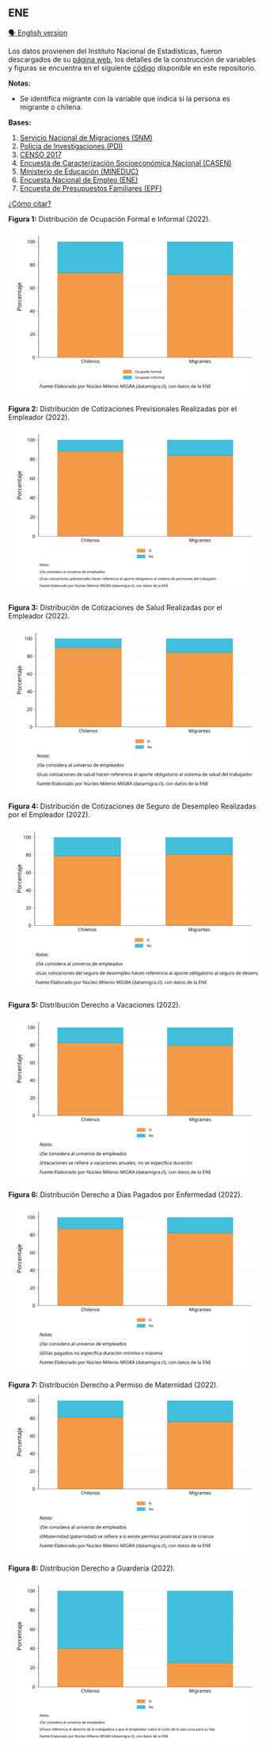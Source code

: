 ## ENE

[🗣️ English version](./engmd/ENE.html)

Los datos provienen del Instituto Nacional de Estadísticas, fueron descargados de su [página web](https://www.ine.gob.cl/estadisticas/sociales/mercado-laboral/ocupacion-y-desocupacion), los detalles de la construcción de variables y figuras se encuentra en el siguiente [código](https://github.com/NucleoMIGRA/Plataforma_privado/tree/main/bases/ENE) disponible en este repositorio.

**Notas:**
-  Se identifica migrante con la variable que indica si la persona es migrante o chilena.  

**Bases:**
1. [Servicio Nacional de Migraciones (SNM)](./SNM.MD)
2. [Policía de Investigaciones (PDI)](./PDI.MD)
3. [CENSO 2017](./CENSO.MD)
4. [Encuesta de Caracterización Socioeconómica Nacional (CASEN)](./CASEN.MD)
5. [Ministerio de Educación (MINEDUC)](./MINEDUC.MD)
6. [Encuesta Nacional de Empleo (ENE)](./ENE.MD)
7. [Encuesta de Presupuestos Familiares (EPF)](./EPF.md)

[¿Cómo citar?](./citation.MD)


**Figura 1:** Distribución de Ocupación Formal e Informal (2022). 

![image](https://github.com/NucleoMIGRA/migra/blob/main/bases/ENE/figuras_svg/figura_1.svg?raw=true)

**Figura 2:** Distribución de Cotizaciones Previsionales Realizadas por el Empleador (2022).

![image](https://github.com/NucleoMIGRA/migra/blob/main/bases/ENE/figuras_svg/figura_2.svg?raw=true)

**Figura 3:** Distribución de Cotizaciones de Salud Realizadas por el Empleador (2022).

![image](https://github.com/NucleoMIGRA/migra/blob/main/bases/ENE/figuras_svg/figura_3.svg?raw=true)

**Figura 4:** Distribución de Cotizaciones de Seguro de Desempleo Realizadas por el Empleador (2022).

![image](https://github.com/NucleoMIGRA/migra/blob/main/bases/ENE/figuras_svg/figura_4.svg?raw=true)

**Figura 5:** Distribución Derecho a Vacaciones (2022).

![image](https://github.com/NucleoMIGRA/migra/blob/main/bases/ENE/figuras_svg/figura_5.svg?raw=true)

**Figura 6:** Distribución Derecho a Días Pagados por Enfermedad (2022).

![image](https://github.com/NucleoMIGRA/migra/blob/main/bases/ENE/figuras_svg/figura_6.svg?raw=true)

**Figura 7:** Distribución Derecho a Permiso de Maternidad (2022).
![image](https://github.com/NucleoMIGRA/migra/blob/main/bases/ENE/figuras_svg/figura_7.svg?raw=true)

**Figura 8:** Distribución Derecho a Guardería (2022).

![image](https://github.com/NucleoMIGRA/migra/blob/main/bases/ENE/figuras_svg/figura_8.svg?raw=true)
